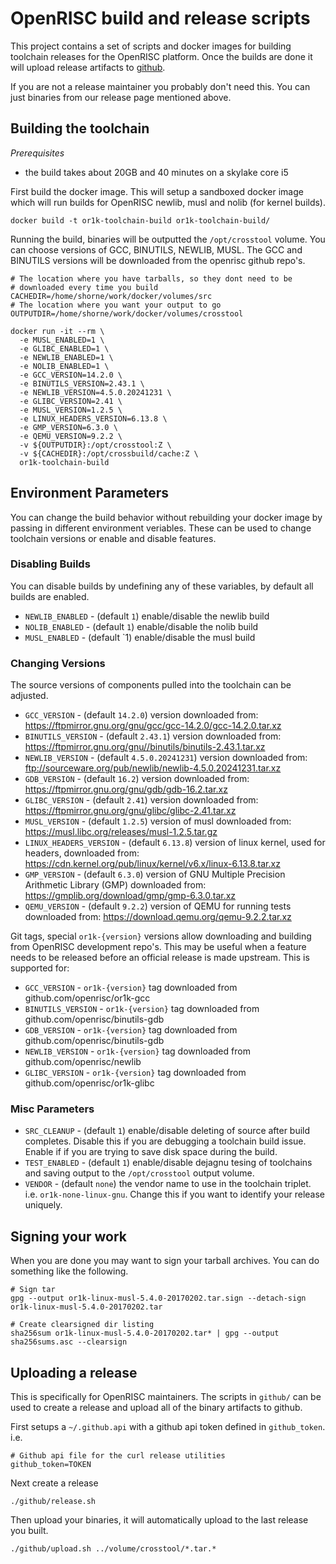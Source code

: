 # OpenRISC build and release scripts

This project contains a set of scripts and docker images for building toolchain
releases for the OpenRISC platform.  Once the builds are done it will upload
release artifacts to [github](https://github.com/openrisc/or1k-gcc/releases).

If you are not a release maintainer you probably don't need this.  You can just
binaries from our release page mentioned above.

## Building the toolchain

*Prerequisites*
 - the build takes about 20GB and 40 minutes on a skylake core i5

First build the docker image.  This will setup a sandboxed docker image which
will run builds for OpenRISC newlib, musl and nolib (for kernel builds).

```
docker build -t or1k-toolchain-build or1k-toolchain-build/
```

Running the build, binaries will be outputted the `/opt/crosstool` volume.  You
can choose versions of GCC, BINUTILS, NEWLIB, MUSL.  The GCC and BINUTILS
versions will be downloaded from the openrisc github repo's.

```
# The location where you have tarballs, so they dont need to be
# downloaded every time you build
CACHEDIR=/home/shorne/work/docker/volumes/src
# The location where you want your output to go
OUTPUTDIR=/home/shorne/work/docker/volumes/crosstool

docker run -it --rm \
  -e MUSL_ENABLED=1 \
  -e GLIBC_ENABLED=1 \
  -e NEWLIB_ENABLED=1 \
  -e NOLIB_ENABLED=1 \
  -e GCC_VERSION=14.2.0 \
  -e BINUTILS_VERSION=2.43.1 \
  -e NEWLIB_VERSION=4.5.0.20241231 \
  -e GLIBC_VERSION=2.41 \
  -e MUSL_VERSION=1.2.5 \
  -e LINUX_HEADERS_VERSION=6.13.8 \
  -e GMP_VERSION=6.3.0 \
  -e QEMU_VERSION=9.2.2 \
  -v ${OUTPUTDIR}:/opt/crosstool:Z \
  -v ${CACHEDIR}:/opt/crossbuild/cache:Z \
  or1k-toolchain-build
```

## Environment Parameters

You can change the build behavior without rebuilding your docker image by
passing in different environment veriables.  These can be used to change
toolchain versions or enable and disable features.

### Disabling Builds

You can disable builds by undefining any of these variables, by default all
builds are enabled.
 - `NEWLIB_ENABLED` - (default `1`) enable/disable the newlib build
 - `NOLIB_ENABLED` - (default `1`) enable/disable the nolib build
 - `MUSL_ENABLED` - (default `1) enable/disable the musl build

### Changing Versions

The source versions of components pulled into the toolchain can be adjusted.

 - `GCC_VERSION` - (default `14.2.0`) version downloaded from: https://ftpmirror.gnu.org/gnu/gcc/gcc-14.2.0/gcc-14.2.0.tar.xz
 - `BINUTILS_VERSION` - (default `2.43.1`) version downloaded from: https://ftpmirror.gnu.org/gnu//binutils/binutils-2.43.1.tar.xz
 - `NEWLIB_VERSION` - (default `4.5.0.20241231`) version downloaded from: ftp://sourceware.org/pub/newlib/newlib-4.5.0.20241231.tar.xz
 - `GDB_VERSION` - (default `16.2`) version downloaded from: https://ftpmirror.gnu.org/gnu/gdb/gdb-16.2.tar.xz
 - `GLIBC_VERSION` - (default `2.41`) version downloaded from: https://ftpmirror.gnu.org/gnu/glibc/glibc-2.41.tar.xz
 - `MUSL_VERSION` - (default `1.2.5`) version of musl downloaded from: https://musl.libc.org/releases/musl-1.2.5.tar.gz
 - `LINUX_HEADERS_VERSION` - (default `6.13.8`) version of linux kernel, used for headers, downloaded from: https://cdn.kernel.org/pub/linux/kernel/v6.x/linux-6.13.8.tar.xz
 - `GMP_VERSION` - (default `6.3.0`) version of GNU Multiple Precision Arithmetic Library (GMP) downloaded from: https://gmplib.org/download/gmp/gmp-6.3.0.tar.xz
 - `QEMU_VERSION` - (default `9.2.2`) version of QEMU for running tests downloaded from: https://download.qemu.org/qemu-9.2.2.tar.xz

Git tags, special `or1k-{version}` versions allow downloading and building from
OpenRISC development repo's.  This may be useful when a feature needs to be
released before an official release is made upstream. This is supported for:

 - `GCC_VERSION` - `or1k-{version}` tag downloaded from github.com/openrisc/or1k-gcc
 - `BINUTILS_VERSION` - `or1k-{version}` tag downloaded from github.com/openrisc/binutils-gdb
 - `GDB_VERSION` - `or1k-{version}` tag downloaded from github.com/openrisc/binutils-gdb
 - `NEWLIB_VERSION` - `or1k-{version}` tag downloaded from github.com/openrisc/newlib
 - `GLIBC_VERSION` - `or1k-{version}` tag downloaded from github.com/openrisc/or1k-glibc

### Misc Parameters

 - `SRC_CLEANUP` - (default `1`) enable/disable deleting of source after build
   completes.  Disable this if you are debugging a toolchain build issue.  Enable
   if if you are trying to save disk space during the build.
 - `TEST_ENABLED` - (default `1`) enable/disable dejagnu tesing of toolchains
   and saving output to the `/opt/crosstool` output volume.
 - `VENDOR` - (default `none`) the vendor name to use in the toolchain triplet. i.e. `or1k-none-linux-gnu`.
   Change this if you want to identify your release uniquely.

## Signing your work

When you are done you may want to sign your tarball archives. You can do
something like the following.

```
# Sign tar
gpg --output or1k-linux-musl-5.4.0-20170202.tar.sign --detach-sign or1k-linux-musl-5.4.0-20170202.tar

# Create clearsigned dir listing
sha256sum or1k-linux-musl-5.4.0-20170202.tar* | gpg --output sha256sums.asc --clearsign
```

## Uploading a release

This is specifically for OpenRISC maintainers.  The scripts in `github/` can
be used to create a release and upload all of the binary artifacts to github.

First setups a `~/.github.api` with a github api token defined in
`github_token`. i.e.

```
# Github api file for the curl release utilities
github_token=TOKEN
```

Next create a release

```
./github/release.sh
```

Then upload your binaries, it will automatically upload to the last release
you built.

```
./github/upload.sh ../volume/crosstool/*.tar.*
```
